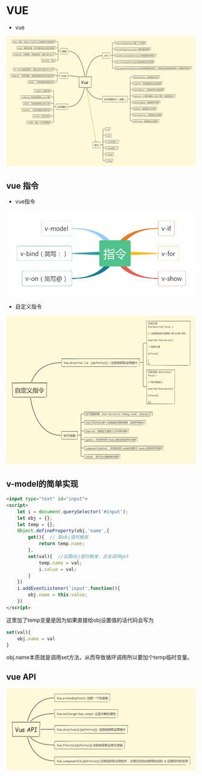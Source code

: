 # VUE

- vue

![自带指令](https://github.com/ChesterBu/Blog/blob/master/img/vueImg/vue.png?raw=true)

## vue 指令

- vue指令

![自带指令](https://github.com/ChesterBu/Blog/blob/master/img/vueImg/vdirective.png?raw=true)

- 自定义指令

![自定义指令](https://github.com/ChesterBu/Blog/blob/master/img/vueImg/directive.png?raw=true)

## v-model的简单实现

```html
<input type="text" id="input">
<script>
    let i = document.querySelector('#input');
    let obj = {};
    let temp = {};
    Object.defineProperty(obj,'name',{
        get(){  // 取obj值时触发
            return temp.name;
        },
        set(val){  //设置obj值时触发，且会调用get
            temp.name = val;
            i.value = val;
        }
    })
    i.addEventListener('input',function(){
        obj.name = this.value;
    })
</script>

```

这里加了temp变量是因为如果直接给obj设置值的话代码会写为

```js
set(val){
    obj.name = val
}
```

obj.name本质就是调用set方法，从而导致循环调用所以要加个temp临时变量。

## vue API

![API](https://github.com/ChesterBu/Blog/blob/master/img/vueImg/vueAPI.png?raw=true)
